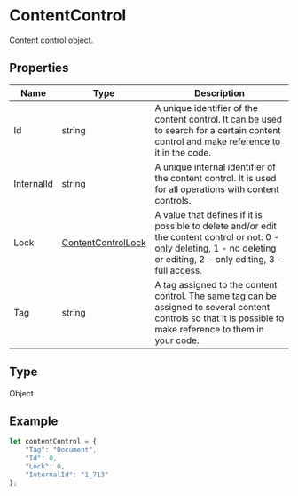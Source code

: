 # ContentControl

Content control object.

## Properties

| Name | Type | Description |
| ---- | ---- | ----------- |
| Id | string | A unique identifier of the content control. It can be used to search for a certain content control and make reference to it in the code. |
| InternalId | string | A unique internal identifier of the content control. It is used for all operations with content controls. |
| Lock | [ContentControlLock](../Enumeration/ContentControlLock.md) | A value that defines if it is possible to delete and/or edit the content control or not: 0 - only deleting, 1 - no deleting or editing, 2 - only editing, 3 - full access. |
| Tag | string | A tag assigned to the content control. The same tag can be assigned to several content controls so that it is possible to make reference to them in your code. |
## Type

Object



## Example

```javascript
let contentControl = {
    "Tag": "Document",
    "Id": 0,
    "Lock": 0,
    "InternalId": "1_713"
};
```
